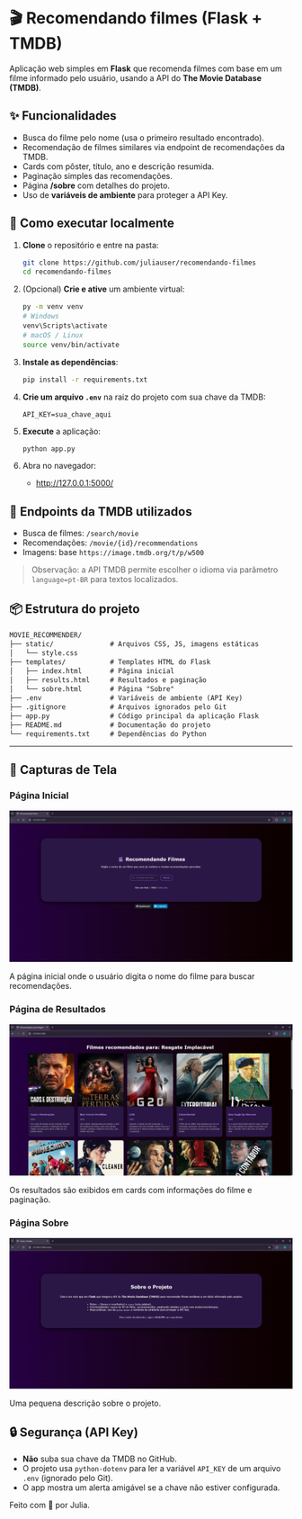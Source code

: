 
# 🎬 Recomendando filmes (Flask + TMDB)

Aplicação web simples em **Flask** que recomenda filmes com base em um filme informado pelo usuário, usando a API do **The Movie Database (TMDB)**.

## ✨ Funcionalidades
- Busca do filme pelo nome (usa o primeiro resultado encontrado).
- Recomendação de filmes similares via endpoint de recomendações da TMDB.
- Cards com pôster, título, ano e descrição resumida.
- Paginação simples das recomendações.
- Página **/sobre** com detalhes do projeto.
- Uso de **variáveis de ambiente** para proteger a API Key.

## 🚀 Como executar localmente
1. **Clone** o repositório e entre na pasta:
   ```bash
   git clone https://github.com/juliauser/recomendando-filmes
   cd recomendando-filmes
   ```

2. (Opcional) **Crie e ative** um ambiente virtual:
   ```bash
   py -m venv venv
   # Windows
   venv\Scripts\activate
   # macOS / Linux
   source venv/bin/activate
   ```

3. **Instale as dependências**:
   ```bash
   pip install -r requirements.txt
   ```

4. **Crie um arquivo `.env`** na raiz do projeto com sua chave da TMDB:
   ```env
   API_KEY=sua_chave_aqui
   ```

5. **Execute** a aplicação:
   ```bash
   python app.py
   ```

6. Abra no navegador:
   - <http://127.0.0.1:5000/>

## 🧩 Endpoints da TMDB utilizados
- Busca de filmes: `/search/movie`
- Recomendações: `/movie/{id}/recommendations`
- Imagens: base `https://image.tmdb.org/t/p/w500`

> Observação: a API TMDB permite escolher o idioma via parâmetro `language=pt-BR` para textos localizados.

## 📦 Estrutura do projeto
```
MOVIE_RECOMMENDER/
├── static/              # Arquivos CSS, JS, imagens estáticas
│   └── style.css
├── templates/           # Templates HTML do Flask
│   ├── index.html       # Página inicial
│   ├── results.html     # Resultados e paginação
│   └── sobre.html       # Página "Sobre"
├── .env                 # Variáveis de ambiente (API Key)
├── .gitignore           # Arquivos ignorados pelo Git
├── app.py               # Código principal da aplicação Flask
├── README.md            # Documentação do projeto
└── requirements.txt     # Dependências do Python
```

---
## 📸 Capturas de Tela

### Página Inicial
![Página inicial da aplicação](https://github.com/juliauser/recomendando-filmes/blob/main/images/index.png?raw=true)

A página inicial onde o usuário digita o nome do filme para buscar recomendações.

### Página de Resultados
![Página de resultados com a lista de recomendações](https://github.com/juliauser/recomendando-filmes/blob/main/images/search.png?raw=true)

Os resultados são exibidos em cards com informações do filme e paginação.

### Página Sobre
![Página com informações](https://github.com/juliauser/recomendando-filmes/blob/main/images/sobre.png?raw=true)

Uma pequena descrição sobre o projeto.

## 🔒 Segurança (API Key)
- **Não** suba sua chave da TMDB no GitHub.
- O projeto usa `python-dotenv` para ler a variável `API_KEY` de um arquivo `.env` (ignorado pelo Git).
- O app mostra um alerta amigável se a chave não estiver configurada.

Feito com 🖤 por Julia.
